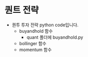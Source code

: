 # 퀀트 전략 

- 퀀투 투자 전략 python code입니다.
    - buyandhold 함수
        - quant 폴더에 buyandhold.py
    - bollinger 함수
    - momentum 함수
